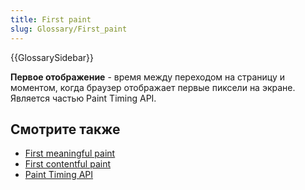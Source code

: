 ```yaml
---
title: First paint
slug: Glossary/First_paint
---
```


{{GlossarySidebar}}

**Первое отображение** - время между переходом на страницу и моментом, когда браузер отображает первые пиксели на экране. Является частью Paint Timing API.

## Смотрите также

- [First meaningful paint](/ru/docs/Glossary/first_meaningful_paint)
- [First contentful paint](/ru/docs/Glossary/First_contentful_paint)
- [Paint Timing API](/ru/docs/)
